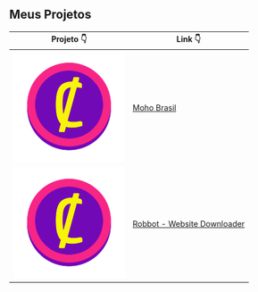 ## Meus Projetos

Projeto 👇 | Link 👇
------------ | -------------
![MohoBrasil](/images/cryptoc.png) | [Moho Brasil](https://devsaylas.github.io/moho)
![Robbot](/images/cryptoc.png) | [Robbot - Website Downloader](https://devsaylas.github.io/robbot)
